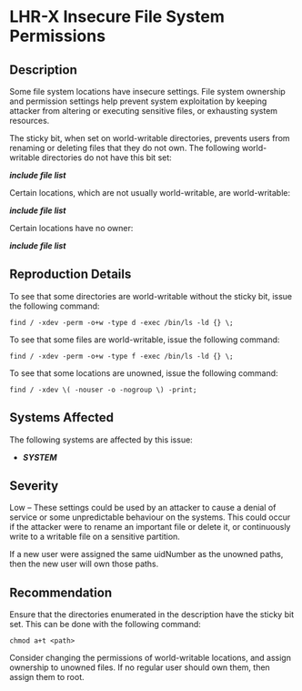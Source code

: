 LHR-X Insecure File System Permissions
======================================

Description
-----------
Some file system locations have insecure settings. File system ownership and permission settings help prevent system exploitation by keeping attacker from altering or executing sensitive files, or exhausting system resources.

The sticky bit, when set on world-writable directories, prevents users from renaming or deleting files that they do not own. The following world-writable directories do not have this bit set:

***include file list***

Certain locations, which are not usually world-writable, are world-writable:

***include file list***

Certain locations have no owner:

***include file list***

Reproduction Details
--------------------
To see that some directories are world-writable without the sticky bit, issue the following command:
```
find / -xdev -perm -o+w -type d -exec /bin/ls -ld {} \;
```
To see that some files are world-writable, issue the following command:
```
find / -xdev -perm -o+w -type f -exec /bin/ls -ld {} \;
```
To see that some locations are unowned, issue the following command:
```
find / -xdev \( -nouser -o -nogroup \) -print;
```

Systems Affected
----------------
The following systems are affected by this issue:
  * ***SYSTEM***

Severity
--------
Low – These settings could be used by an attacker to cause a denial of service or some unpredictable behaviour on the systems. This could occur if the attacker were to rename an important file or delete it, or continuously write to a writable file on a sensitive partition.

If a new user were assigned the same uidNumber as the unowned paths, then the new user will own those paths.

Recommendation
--------------
Ensure that the directories enumerated in the description have the sticky bit set. This can be done with the following command:
```
chmod a+t <path>
```
Consider changing the permissions of world-writable locations, and assign ownership to unowned files. If no regular user should own them, then assign them to root.
